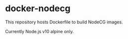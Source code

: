 # docker-nodecg

This repository hosts Dockerfile to build NodeCG images.

Currently Node.js v10 alpine only.
